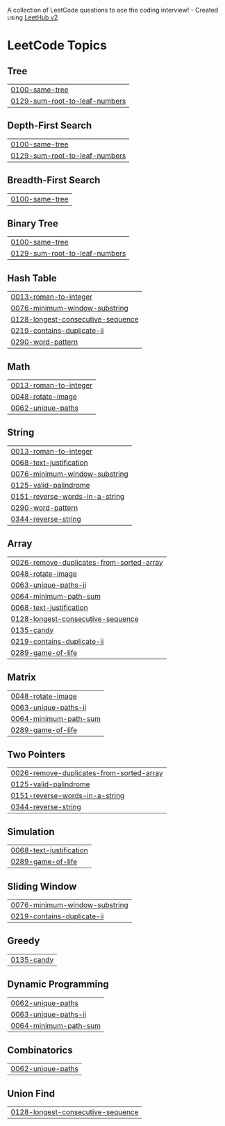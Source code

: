 A collection of LeetCode questions to ace the coding interview! - Created using [LeetHub v2](https://github.com/arunbhardwaj/LeetHub-2.0)
<!---LeetCode Topics Start-->
# LeetCode Topics
## Tree
|  |
| ------- |
| [0100-same-tree](https://github.com/Sivae2022/Leetcode/tree/master/0100-same-tree) |
| [0129-sum-root-to-leaf-numbers](https://github.com/Sivae2022/Leetcode/tree/master/0129-sum-root-to-leaf-numbers) |
## Depth-First Search
|  |
| ------- |
| [0100-same-tree](https://github.com/Sivae2022/Leetcode/tree/master/0100-same-tree) |
| [0129-sum-root-to-leaf-numbers](https://github.com/Sivae2022/Leetcode/tree/master/0129-sum-root-to-leaf-numbers) |
## Breadth-First Search
|  |
| ------- |
| [0100-same-tree](https://github.com/Sivae2022/Leetcode/tree/master/0100-same-tree) |
## Binary Tree
|  |
| ------- |
| [0100-same-tree](https://github.com/Sivae2022/Leetcode/tree/master/0100-same-tree) |
| [0129-sum-root-to-leaf-numbers](https://github.com/Sivae2022/Leetcode/tree/master/0129-sum-root-to-leaf-numbers) |
## Hash Table
|  |
| ------- |
| [0013-roman-to-integer](https://github.com/Sivae2022/Leetcode/tree/master/0013-roman-to-integer) |
| [0076-minimum-window-substring](https://github.com/Sivae2022/Leetcode/tree/master/0076-minimum-window-substring) |
| [0128-longest-consecutive-sequence](https://github.com/Sivae2022/Leetcode/tree/master/0128-longest-consecutive-sequence) |
| [0219-contains-duplicate-ii](https://github.com/Sivae2022/Leetcode/tree/master/0219-contains-duplicate-ii) |
| [0290-word-pattern](https://github.com/Sivae2022/Leetcode/tree/master/0290-word-pattern) |
## Math
|  |
| ------- |
| [0013-roman-to-integer](https://github.com/Sivae2022/Leetcode/tree/master/0013-roman-to-integer) |
| [0048-rotate-image](https://github.com/Sivae2022/Leetcode/tree/master/0048-rotate-image) |
| [0062-unique-paths](https://github.com/Sivae2022/Leetcode/tree/master/0062-unique-paths) |
## String
|  |
| ------- |
| [0013-roman-to-integer](https://github.com/Sivae2022/Leetcode/tree/master/0013-roman-to-integer) |
| [0068-text-justification](https://github.com/Sivae2022/Leetcode/tree/master/0068-text-justification) |
| [0076-minimum-window-substring](https://github.com/Sivae2022/Leetcode/tree/master/0076-minimum-window-substring) |
| [0125-valid-palindrome](https://github.com/Sivae2022/Leetcode/tree/master/0125-valid-palindrome) |
| [0151-reverse-words-in-a-string](https://github.com/Sivae2022/Leetcode/tree/master/0151-reverse-words-in-a-string) |
| [0290-word-pattern](https://github.com/Sivae2022/Leetcode/tree/master/0290-word-pattern) |
| [0344-reverse-string](https://github.com/Sivae2022/Leetcode/tree/master/0344-reverse-string) |
## Array
|  |
| ------- |
| [0026-remove-duplicates-from-sorted-array](https://github.com/Sivae2022/Leetcode/tree/master/0026-remove-duplicates-from-sorted-array) |
| [0048-rotate-image](https://github.com/Sivae2022/Leetcode/tree/master/0048-rotate-image) |
| [0063-unique-paths-ii](https://github.com/Sivae2022/Leetcode/tree/master/0063-unique-paths-ii) |
| [0064-minimum-path-sum](https://github.com/Sivae2022/Leetcode/tree/master/0064-minimum-path-sum) |
| [0068-text-justification](https://github.com/Sivae2022/Leetcode/tree/master/0068-text-justification) |
| [0128-longest-consecutive-sequence](https://github.com/Sivae2022/Leetcode/tree/master/0128-longest-consecutive-sequence) |
| [0135-candy](https://github.com/Sivae2022/Leetcode/tree/master/0135-candy) |
| [0219-contains-duplicate-ii](https://github.com/Sivae2022/Leetcode/tree/master/0219-contains-duplicate-ii) |
| [0289-game-of-life](https://github.com/Sivae2022/Leetcode/tree/master/0289-game-of-life) |
## Matrix
|  |
| ------- |
| [0048-rotate-image](https://github.com/Sivae2022/Leetcode/tree/master/0048-rotate-image) |
| [0063-unique-paths-ii](https://github.com/Sivae2022/Leetcode/tree/master/0063-unique-paths-ii) |
| [0064-minimum-path-sum](https://github.com/Sivae2022/Leetcode/tree/master/0064-minimum-path-sum) |
| [0289-game-of-life](https://github.com/Sivae2022/Leetcode/tree/master/0289-game-of-life) |
## Two Pointers
|  |
| ------- |
| [0026-remove-duplicates-from-sorted-array](https://github.com/Sivae2022/Leetcode/tree/master/0026-remove-duplicates-from-sorted-array) |
| [0125-valid-palindrome](https://github.com/Sivae2022/Leetcode/tree/master/0125-valid-palindrome) |
| [0151-reverse-words-in-a-string](https://github.com/Sivae2022/Leetcode/tree/master/0151-reverse-words-in-a-string) |
| [0344-reverse-string](https://github.com/Sivae2022/Leetcode/tree/master/0344-reverse-string) |
## Simulation
|  |
| ------- |
| [0068-text-justification](https://github.com/Sivae2022/Leetcode/tree/master/0068-text-justification) |
| [0289-game-of-life](https://github.com/Sivae2022/Leetcode/tree/master/0289-game-of-life) |
## Sliding Window
|  |
| ------- |
| [0076-minimum-window-substring](https://github.com/Sivae2022/Leetcode/tree/master/0076-minimum-window-substring) |
| [0219-contains-duplicate-ii](https://github.com/Sivae2022/Leetcode/tree/master/0219-contains-duplicate-ii) |
## Greedy
|  |
| ------- |
| [0135-candy](https://github.com/Sivae2022/Leetcode/tree/master/0135-candy) |
## Dynamic Programming
|  |
| ------- |
| [0062-unique-paths](https://github.com/Sivae2022/Leetcode/tree/master/0062-unique-paths) |
| [0063-unique-paths-ii](https://github.com/Sivae2022/Leetcode/tree/master/0063-unique-paths-ii) |
| [0064-minimum-path-sum](https://github.com/Sivae2022/Leetcode/tree/master/0064-minimum-path-sum) |
## Combinatorics
|  |
| ------- |
| [0062-unique-paths](https://github.com/Sivae2022/Leetcode/tree/master/0062-unique-paths) |
## Union Find
|  |
| ------- |
| [0128-longest-consecutive-sequence](https://github.com/Sivae2022/Leetcode/tree/master/0128-longest-consecutive-sequence) |
<!---LeetCode Topics End-->